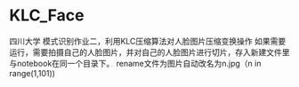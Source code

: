# KLC_Face
四川大学 模式识别作业二，利用KLC压缩算法对人脸图片压缩变换操作
如果需要运行，需要拍摄自己的人脸图片，并对自己的人脸图片进行切片，存入新建文件里与notebook在同一个目录下。
rename文件为图片自动改名为n.jpg（n in range(1,101))
